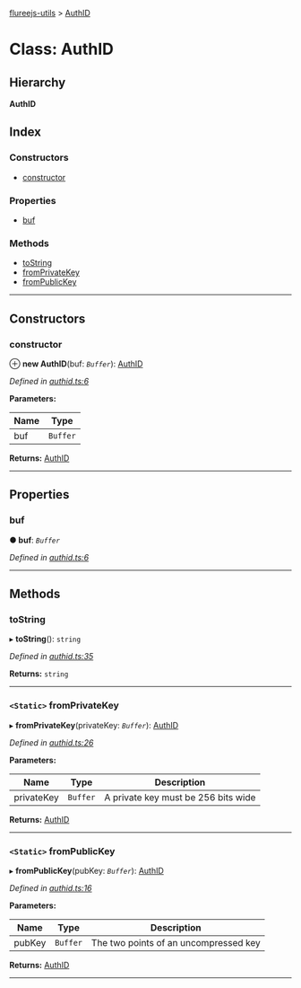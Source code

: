 [flureejs-utils](../README.md) > [AuthID](../classes/authid.md)

# Class: AuthID

## Hierarchy

**AuthID**

## Index

### Constructors

* [constructor](authid.md#constructor)

### Properties

* [buf](authid.md#buf)

### Methods

* [toString](authid.md#tostring)
* [fromPrivateKey](authid.md#fromprivatekey)
* [fromPublicKey](authid.md#frompublickey)

---

## Constructors

<a id="constructor"></a>

###  constructor

⊕ **new AuthID**(buf: *`Buffer`*): [AuthID](authid.md)

*Defined in [authid.ts:6](https://github.com/StylusFrost/flureejs-utils/blob/843f69d/src/authid.ts#L6)*

**Parameters:**

| Name | Type |
| ------ | ------ |
| buf | `Buffer` |

**Returns:** [AuthID](authid.md)

___

## Properties

<a id="buf"></a>

###  buf

**● buf**: *`Buffer`*

*Defined in [authid.ts:6](https://github.com/StylusFrost/flureejs-utils/blob/843f69d/src/authid.ts#L6)*

___

## Methods

<a id="tostring"></a>

###  toString

▸ **toString**(): `string`

*Defined in [authid.ts:35](https://github.com/StylusFrost/flureejs-utils/blob/843f69d/src/authid.ts#L35)*

**Returns:** `string`

___
<a id="fromprivatekey"></a>

### `<Static>` fromPrivateKey

▸ **fromPrivateKey**(privateKey: *`Buffer`*): [AuthID](authid.md)

*Defined in [authid.ts:26](https://github.com/StylusFrost/flureejs-utils/blob/843f69d/src/authid.ts#L26)*

**Parameters:**

| Name | Type | Description |
| ------ | ------ | ------ |
| privateKey | `Buffer` |  A private key must be 256 bits wide |

**Returns:** [AuthID](authid.md)

___
<a id="frompublickey"></a>

### `<Static>` fromPublicKey

▸ **fromPublicKey**(pubKey: *`Buffer`*): [AuthID](authid.md)

*Defined in [authid.ts:16](https://github.com/StylusFrost/flureejs-utils/blob/843f69d/src/authid.ts#L16)*

**Parameters:**

| Name | Type | Description |
| ------ | ------ | ------ |
| pubKey | `Buffer` |  The two points of an uncompressed key |

**Returns:** [AuthID](authid.md)

___

